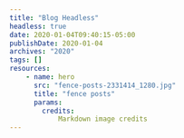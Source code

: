 ```yaml
---
title: "Blog Headless"
headless: true
date: 2020-01-04T09:40:15-05:00
publishDate: 2020-01-04
archives: "2020"
tags: []
resources:
    - name: hero
      src: "fence-posts-2331414_1280.jpg"
      title: "fence posts"
      params:
        credits:
            Markdown image credits
---
```

